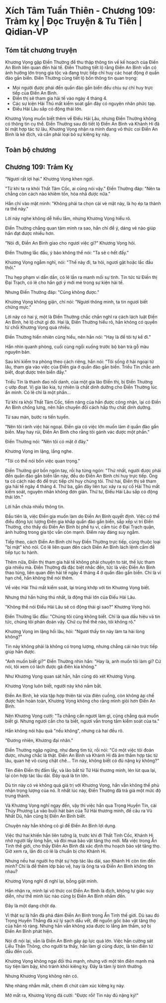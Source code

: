 # Xích Tâm Tuần Thiên - Chương 109: Trảm kỵ | Đọc Truyện & Tu Tiên | Qidian-VP



## Tóm tắt chương truyện

Khương Vọng gặp Điền Thường để thu thập thông tin về kế hoạch của Điền An Bình liên quan đến hải tế. Điền Thường tiết lộ rằng Điền An Bình vẫn có ảnh hưởng lớn trong gia tộc và đang trực tiếp chỉ huy các hoạt động ở quần đảo gần biển. Điền Thường cũng tiết lộ bốn thông tin quan trọng:

*   Mọi người được phái đến quần đảo gần biển đều chịu sự chỉ huy trực tiếp của Điền An Bình.
*   Điền thị sẽ tham gia hải tế vào ngày 4 tháng 4.
*   Các sự kiện Hải Thú mất kiểm soát gần đây có nguyên nhân phức tạp.
*   Điếu Hải Lâu sắp có động thái lớn.

Khương Vọng muốn biết thêm về Điếu Hải Lâu, nhưng Điền Thường không có thông tin cụ thể. Điền Thường sau đó tiết lộ Điền An Bình và Khánh Hi đã bí mật hợp tác từ lâu. Khương Vọng nhận ra mình đang vô thức coi Điền An Bình là kẻ địch, và cần phải loại bỏ sự kiêng kỵ này.


## Toàn bộ chương

## Chương 109: Trảm Kỵ

"Ngươi rất lợi hại." Khương Vọng khen ngợi.

"Từ khi ta ra khỏi Thất Tâm Cốc, ai cũng nói vậy." Điền Thường đáp: "Nên ta chẳng còn cách nào khiêm tốn, hòa nhã được nữa."

Hắn chỉ vào mặt mình: "Không phải ta chọn cái vẻ mặt này, là họ ép ta thành ra thế này."

Lời này nghe không dễ hiểu lắm, nhưng Khương Vọng hiểu rõ.

Điền Thường chẳng quan tâm mình ra sao, hắn chỉ để ý, dáng vẻ nào giúp hắn đạt được nhiều hơn.

"Nói đi, Điền An Bình giao cho ngươi việc gì?" Khương Vọng hỏi.

Điền Thường lắc đầu, ý bảo không thể nói: "Ta sẽ c·hết đấy."

Khương Vọng ngẫm nghĩ, nói: "Thế này đi, ta hỏi, ngươi gật hoặc lắc đầu thôi."

Thu hẹp phạm vi dần dần, có lẽ lần ra manh mối sự tình. Tin tức từ Điền thị Đại Trạch, có lẽ cho hắn gợi ý mới mẻ trong sự kiện hải tế.

Nhưng Điền Thường đáp: "Cũng không được."

Khương Vọng không giận, chỉ nói: "Ngươi thông minh, ta tin ngươi biết chừng mực."

Lời này có hai ý, một là Điền Thường chắc chắn nghĩ ra cách lách luật Điền An Bình, hé lộ chút gì đó. Hai là, Điền Thường hiểu rõ, hắn không có quyền từ chối Khương Vọng quá nhiều.

Điền Thường hiển nhiên cũng hiểu, nên hắn nói: "Hay là để tôi tự kể đi."

Hắn nhìn quanh phòng, cuối cùng ngồi xuống trước bộ bàn trà gỗ màu nguyên bản.

Sau khi kiểm tra phòng theo cách riêng, hắn nói: "Tôi sống ở hải ngoại từ lâu, tham gia vào việc của Điền gia ở quần đảo gần biển. Triều Tín chắc anh biết, đoạt được trên biển đấy."

Triều Tín là thanh đao nổi danh, của một gia lão Điền thị, bị Điền Thường c·ướp đoạt. Vị gia lão kia, tự nhiên là chất dinh dưỡng cho Điền Thường lúc ẩn mình. Có lẽ chỉ là một phần...

Từ khi ra khỏi Thất Tâm Cốc, tiềm năng của hắn được công nhận, lại có Điền An Bình chống lưng, nên hắn chuyển đổi cách hấp thụ chất dinh dưỡng.

Từ sau màn, bước ra tiền tuyến.

"Nên tôi rành việc hải ngoại. Điền gia có việc lớn muốn làm ở quần đảo gần biển. May hay rủi, Điền An Bình cho rằng tôi gánh vác được một phần."

Điền Thường nói: "Nên tôi có mặt ở đây."

Khương Vọng im lặng, lắng nghe.

"Tôi có thể nói bốn việc quan trọng."

Điền Thường giơ bốn ngón tay, rồi hạ từng ngón: "Thứ nhất, người được phái đến quần đảo gần biển lần này, đều do Điền An Bình chỉ huy trực tiếp. Ông ta có cách nào đó để trực tiếp chỉ huy chúng tôi. Thứ hai, Điền thị sẽ tham gia hải tế ngày 4 tháng 4. Thứ ba, gần đây liên tục xảy ra sự cố Hải Thú mất kiểm soát, nguyên nhân không đơn giản. Thứ tư, Điếu Hải Lâu sắp có động thái lớn."

Lời hắn chứa nhiều thông tin.

Đầu tiên là, việc Điền gia muốn làm do Điền An Bình quyết định. Việc có thể điều động lực lượng Điền gia khắp quần đảo gần biển, sắp xếp vị trí Điền Thường, cho thấy dù Điền An Bình bị phế tu vi, cấm túc ở Đại Trạch quận, ảnh hưởng trong gia tộc vẫn còn mạnh. Điểm này đáng suy ngẫm.

Tiếp theo, cách Điền An Bình chỉ huy Điền Thường trực tiếp, cũng thuộc loại "bí mật" khó nói. Có lẽ liên quan đến cách Điền An Bình lách lệnh cấm để tiếp tục tu hành.

Thêm nữa, Điền thị tham gia hải tế không phải chuyện to tát, thế lực tham gia nhiều mà. Điền Thường đã đặc biệt nhắc đến, tức là việc Điền An Bình thao túng, liên quan đến hải tế ngày 4 tháng 4 ở quần đảo gần biển. Chỉ là vì hạn chế, hắn không thể nói thêm.

Về việc Hải Thú mất kiểm soát, lại trùng khớp với tin Khương Vọng biết.

Nhưng thứ hắn hứng thú nhất, là động thái lớn của Điếu Hải Lâu.

"Không thể nói Điếu Hải Lâu sẽ có động thái gì sao?" Khương Vọng hỏi.

Điền Thường lắc đầu: "Chúng tôi cũng không biết. Chỉ là qua dấu hiệu và tin tức, chúng tôi phán đoán vậy. Chứ cụ thể thế nào, tôi không rõ."

Khương Vọng im lặng hồi lâu, hỏi: "Ngươi thấy tin này làm ta hài lòng không?"

Tin này không phải là không có trọng lượng, nhưng chẳng cái nào trực tiếp giúp hắn được.

"Anh muốn biết gì?" Điền Thường nhìn hắn: "Hay là, anh muốn tôi làm gì? Cứ nói, tôi xem có lách được gã điên kia không."

Như Khương Vọng quan sát hắn, hắn cũng dò xét Khương Vọng.

Khương Vọng luôn biết, người này khó nắm bắt.

Điền An Bình, kẻ vừa tập hợp thiên tài vừa điên cuồng, còn không áp chế được hắn hoàn toàn, Khương Vọng không cho rằng mình giỏi hơn Điền An Bình.

Nên Khương Vọng cười: "Ta chẳng cần ngươi làm gì, cũng chẳng quá muốn biết gì. Nhưng ngươi cần cho ta biết, ngươi vẫn trong tầm kiểm soát của ta."

Hắn không nói hậu quả "nếu không", nhưng cả hai đều rõ.

"Đương nhiên, Khương đại nhân."

Điền Thường ngập ngừng, như đang tìm từ, rồi nói: "Có một việc tôi đoán được, nhưng chắc là thật. Điền An Bình và Khánh Hi đã âm thầm hợp tác từ lâu, quan hệ vô cùng chặt chẽ... Tin này, không biết có đủ nặng ký không?"

Tên điên Điền thị đầm lầy, và lão bất tử Tứ Hải thương minh, lén lút qua lại, lại còn hợp tác lâu dài. Đây quả là tin lớn.

Dù tin này có vẻ không quá giá trị với Khương Vọng, hắn vẫn không thể phủ nhận trọng lượng của nó. Ít nhất lúc này, Điền Thường đã trả giá một mức độ trung thành.

Và Khương Vọng nghĩ ngay đến, vậy thì việc hắn qua Trọng Huyền Tín, cài Thúy Phương La vào buổi hát bán của Tứ Hải thương minh, để câu ra Vũ Nhất Dũ, hẳn cũng bị Điền An Bình biết.

Chuyện này hẳn không có gì để Điền An Bình lợi dụng.

Việc thứ hai khiến hắn liên tưởng là, trước khi đi Thất Tinh Cốc, Khánh Hi nhờ người lấy lòng hắn, và đòi mua bảo vật tăng thọ mới. Mà việc trong Ẩn Tinh thế giới, cho thấy Điền An Bình đã xác định thu hoạch bảo vật tăng thọ. Giờ xem ra, lần đó có lẽ là chuẩn bị cho Khánh Hi.

Nhưng nếu hai người họ thật sự hợp tác lâu dài, sao Khánh Hi còn tìm đến mình? Chỉ là để thêm lớp bảo vệ, hay là ông ta và Điền An Bình không tin nhau?

Khương Vọng nghĩ đi nghĩ lại, bỗng giật mình.

Hắn nhận ra, mình lại vô thức coi Điền An Bình là địch, không tự giác suy diễn, như thể mình lúc nào cũng bị Điền An Bình nhắm đến.

Đây là một dạng chột dạ.

Vì thật sự là hắn đã phá đám Điền An Bình trong Ẩn Tinh thế giới. Dù sau đó Trọng Huyền Thắng đã xử lý sạch dấu vết, để nguồn gốc bảo vật tăng thọ của hắn rõ ràng. Nhưng hắn vẫn không xóa được lo lắng âm thầm, sợ bị Điền An Bình phát hiện.

Nói đi nói lại, vẫn là Điền An Bình gây áp lực quá lớn. Việc hắn cường sát Liễu Thần Thông, cho người ta thấy, hắn làm gì cũng được, là tên điên từ đầu đến cuối.

Khương Vọng không ngại đối thủ mạnh, nhưng với một tên điên mạnh mà tùy tiện làm bậy, khó tránh khỏi kiêng kỵ. Đây là tâm lý bình thường.

Nhưng Khương Vọng không nên có.

Nhẹ nhàng nhắm mắt, chém đi chút cảm xúc kiêng kỵ này.

Mở mắt ra, Khương Vọng đã cười: "Được rồi! Tin này đủ nặng ký!"